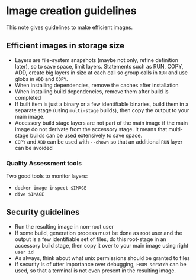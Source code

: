# Image creation guidelines
This note gives guidelines to make efficient images.

## Efficient images in storage size
- Layers are file-system snapshots (maybe not only, refine definition later),
    so to save space, limit layers. Statements such as RUN, COPY, ADD, create
    big layers in size at each call so group calls in `RUN` and use globs in
    `ADD` and `COPY`.
- When installing dependencies, remove the caches after installation
- When installing build dependencies, remove them after build is completed
- If built item is just a binary or a few identifiable binaries, build them
    in a separate stage (using `multi-stage` builds), then copy the output to
    your main image.
- Accessory build stage layers are not part of the main image if the main image
    do not derivate from the accessory stage. It means that multi-stage builds
    can be used extensively to save space.
- `COPY` and `ADD` can be used with `--chown` so that an additional `RUN` layer
    can be avoided

### Quality Assessment tools
Two good tools to monitor layers:
- `docker image inspect $IMAGE`
- `dive $IMAGE`

## Security guidelines
- Run the resulting image in non-root user
- If some build, generation process must be done as root user and the output is
    a few identifiable set of files, do this root-stage in an accessory build stage,
    then copy it over to your main image using right `user id`
- As always, think about what unix permissions should be granted to files
- if security is of utter importance over debugging, `FROM scratch` can be used,
    so that a terminal is not even present in the resulting image.


